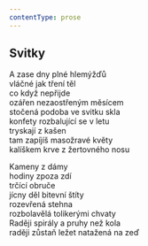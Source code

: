 ```yaml
---
contentType: prose
---
```


## Svitky

A zase dny plné hlemýžďů  
vláčné jak tření těl  
co když nepřijde  
ozářen nezaostřeným měsícem  
stočená podoba ve svitku skla  
konfety rozbalující se v letu  
tryskají z kašen  
tam zapíjíš masožravé květy  
kalíškem krve z žertovného nosu

Kameny z dámy  
hodiny zpoza zdí  
trčící obruče  
jícny děl bitevní štíty  
rozevřená stehna  
rozbolavělá tolikerými chvaty  
Raději spirály a pruhy než kola  
raději zůstaň ležet natažená na zeď
